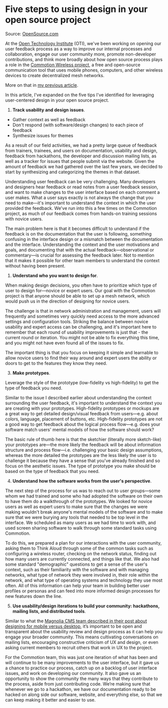 # Five steps to using design in your open source project

Source: [OpenSource.com](http://opensource.com/life/14/2/Five-steps-using-design-open-source-project)

At the [Open Technology Institute](http://oti.newamerica.org/) (OTI), we've been working on opening our user feedback process as a way to improve our internal processes and collaboration, engage our user community more, promote non-developer contributions, and think more broadly about how open source process plays a role in the [Commotion Wireless project](http://commotionwireless.net/), a free and open-source communication tool that uses mobile phones, computers, and other wireless devices to create decentralized mesh networks.

More on that in [my previous article](http://opensource.com/life/14/1/how-to-leverage-user-design).

In this article, I've expanded on the five tips I've identified for leveraging user-centered design in your open source project.

1. **Track usability and design issues**.

- Gather context as well as feedback
- Don't respond (with software/design changes) to each piece of feedback
- Synthesize issues for themes 

As a result of our field activities, we had a pretty large queue of feedback from trainers, trainees, and users on documentation, usability and design, feedback from hackathons, the developer and discussion mailing lists, as well as a tracker for issues that people submit via the website. Given the amount of feedback we had gathered over the last few years, we decided to start by synthesizing and categorizing the themes in that dataset.

Understanding user feedback can be very challenging. Many developers and designers hear feedback or read notes from a user feedback session, and want to make changes to the user interface based on each comment a user makes. What a user says exactly is not always the change that you need to make—it's important to understand the context in which the user provided the feedback. We've run into this a few times on the Commotion project, as much of our feedback comes from hands-on training sessions with novice users.

The main problem here is that it becomes difficult to understand if the feedback is on the documentation that the user is following, something confusing in the interface design or a mismatch between the documentation and the interface. Understanding the context and the user motivations and goals, and documenting that with the actual feedback—observational or commentary—is crucial for assessing the feedback later. Not to mention that it makes it possible for other team members to understand the context without having been present.

1. **Understand who you want to design for**.

When making design decisions, you often have to prioritize which type of user to design for—novice or expert users. Our goal with the Commotion project is that anyone should be able to set up a mesh network, which would push us in the direction of designing for novice users.

The challenge is that in network administration and management, users will frequently and sometimes very quickly need access to the more advanced settings and configuration tools. Striking the balance between novice usability and expert access can be challenging, and it's important here to remember that each round of usability improvements is just that - the current round or iteration. You might not be able to fix everything this time, and you might not have even found all of the issues to fix.

The important thing is that you focus on keeping it simple and learnable to allow novice users to find their way around and expert users the ability or doors to get to the features they know they need.

3. **Make prototypes**.

Leverage the style of the prototype (low-fidelity vs high-fidelity) to get the type of feedback you need.

Similar to the issue I described earlier about understanding the context surrounding the user feedback, it's important to understand the context you are creating with your prototypes. High-fidelity prototypes or mockups are a great way to get detailed design/visual feedback from users—e.g. about colors, language, placement of buttons, etc. High-fidelity prototypes are not a good way to get feedback about the logical process flow—e.g. does your software match users' mental models of how the software should work?

The basic rule of thumb here is that the sketchier (literally more sketch-like) your prototypes are—the more likely the feedback will be about information structure and process flow—i.e. challenging your basic design assumptions, whereas the more detailed the prototypes are the less likely the user is to challenge it because they have a sense that you've already finished and so focus on the aesthetic issues. The type of prototype you make should be based on the type of feedback that you need.

4. **Understand how the software works from the user's perspective**.

The next step of the process for us was to reach out to user groups—some whom we had trained and some who had adopted the software on their own to have them do a walkthrough of the prototypes. We looked for novice users as well as expert users to make sure that the changes we were making wouldn't break anyone's mental models of the software and to make sure that we were burying any tools that needed to be top level in the interface. We scheduled as many users as we had time to work with, and used screen sharing software to walk through some standard tasks using Commotion.

To do this, we prepared a plan for our interactions with the user community, asking them to Think Aloud through some of the common tasks such as configuring a wireless router, checking on the network status, finding out how many users are currently connected, and things like that. We also had some standard "demographic" questions to get a sense of the user's context, such as their familiarity with the software and with managing networks, what type of network they were involved in, their role within the network, and what type of operating systems and technology they use most often. All of this information can help your team in building better user profiles or personas and can feed into more informed design processes for new features down the line.

5. **Use usability/design iterations to build your community: hackathons, mailing lists, and distributed tools**.

Similar to what the [Magnolia CMS team described in their post about designing for mobile versus desktop](http://opensource.com/business/13/1/mobile-revolution-challenging-open-source-user-interfaces), it’s important to be open and transparent about the usability review and design process as it can help you engage your broader community. This means cultivating conversations on mailing lists, encouraging constructive criticism of UX and design, or even asking current members to recruit others that work in UX to the project.

For the Commotion team, this was just one iteration of what has been and will continue to be many improvements to the user interface, but it gave us a chance to practice our process, catch up on a backlog of user interface issues, and work on developing our community. It also gave us an opportunity to show the community the many ways that they contribute to the process, aside from just contributing code. We’re making sure that whenever we go to a hackathon, we have our documentation ready to be hacked on along side our software, website, and everything else, so that we can keep making it better and easier to use.

